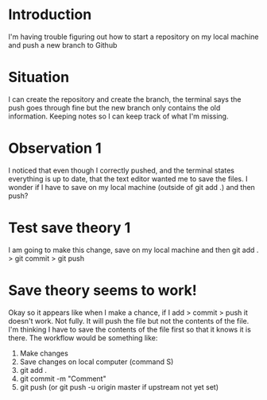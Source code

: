 # Introduction

I'm having trouble figuring out how to start a repository on my local machine and push a new branch to Github

# Situation

I can create the repository and create the branch, the terminal says the push goes through fine but the new branch only contains the old information. Keeping notes so I can keep track of what I'm missing.


# Observation 1

I noticed that even though I correctly pushed, and the terminal states everything is up to date, that the text editor wanted me to save the files. I wonder if I have to save on my local machine (outside of git add .) and then push?

# Test save theory 1

I am going to make this change, save on my local machine and then git add . > git commit > git push

# Save theory seems to work!

Okay so it appears like when I make a chance, if I add > commit > push it doesn't work. Not fully. It will push the file but not the contents of the file. I'm thinking I have to save the contents of the file first so that it knows it is there. The workflow would be something like:

1. Make changes
2. Save changes on local computer (command S)
3. git add .
4. git commit -m "Comment"
5. git push (or git push -u origin master if upstream not yet set)